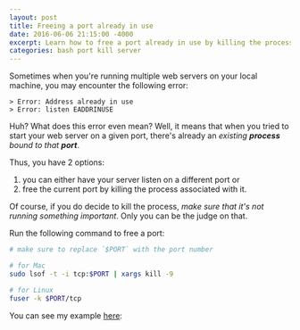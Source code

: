 ```yaml
---
layout: post
title: Freeing a port already in use
date: 2016-06-06 21:15:00 -4000
excerpt: Learn how to free a port already in use by killing the process associated with the port.
categories: bash port kill server
---
```


Sometimes when you're running multiple web servers on your local machine, you may encounter the following error:

```
> Error: Address already in use
> Error: listen EADDRINUSE
```

Huh? What does this error even mean? Well, it means that when you tried to start your web server on a given port, there's already an _existing **process** bound to that **port**_.

Thus, you have 2 options:

1. you can either have your server listen on a different port or
2. free the current port by killing the process associated with it.

Of course, if you do decide to kill the process, _make sure that it's not running something important_. Only you can be the judge on that.

Run the following command to free a port:

```sh
# make sure to replace `$PORT` with the port number

# for Mac
sudo lsof -t -i tcp:$PORT | xargs kill -9

# for Linux
fuser -k $PORT/tcp
```

You can see my example [here](https://gist.github.com/remarkablemark/2c2e0aed96fee28b8d8db8cc70654aa2):

<script src="https://gist.github.com/remarkablemark/2c2e0aed96fee28b8d8db8cc70654aa2.js"></script>
